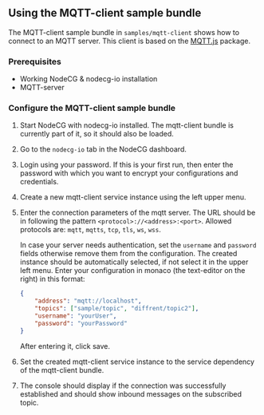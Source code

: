 ## Using the MQTT-client sample bundle

The MQTT-client sample bundle in `samples/mqtt-client` shows how to connect to an MQTT server. This client is based on the [MQTT.js](https://github.com/mqttjs/MQTT.js) package.

### Prerequisites

-   Working NodeCG & nodecg-io installation
-   MQTT-server

### Configure the MQTT-client sample bundle

1. Start NodeCG with nodecg-io installed. The mqtt-client bundle is currently part of it, so it should also be loaded.
2. Go to the `nodecg-io` tab in the NodeCG dashboard.
3. Login using your password. If this is your first run, then enter the password with which you want to encrypt your configurations and credentials.
4. Create a new mqtt-client service instance using the left upper menu.

5. Enter the connection parameters of the mqtt server. The URL should be in following the pattern `<protocol>://<address>:<port>`. Allowed protocols are: `mqtt`, `mqtts`, `tcp`, `tls`, `ws`, `wss`.

    In case your server needs authentication, set the `username` and `password` fields otherwise remove them from the configuration.
    The created instance should be automatically selected, if not select it in the upper left menu. Enter your configuration in monaco (the text-editor on the right) in this format:

    ```json
    {
        "address": "mqtt://localhost",
        "topics": ["sample/topic", "diffrent/topic2"],
        "username": "yourUser",
        "password": "yourPassword"
    }
    ```

    After entering it, click save.

6. Set the created mqtt-client service instance to the service dependency of the mqtt-client bundle.
7. The console should display if the connection was successfully established and should show inbound messages on the subscribed topic.
